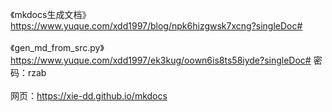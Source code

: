 《mkdocs生成文档》</br>
https://www.yuque.com/xdd1997/blog/npk6hizgwsk7xcng?singleDoc# 
</br></br>
《gen_md_from_src.py》</br>
https://www.yuque.com/xdd1997/ek3kug/oown6is8ts58iyde?singleDoc#  密码：rzab
</br></br>
网页：https://xie-dd.github.io/mkdocs



